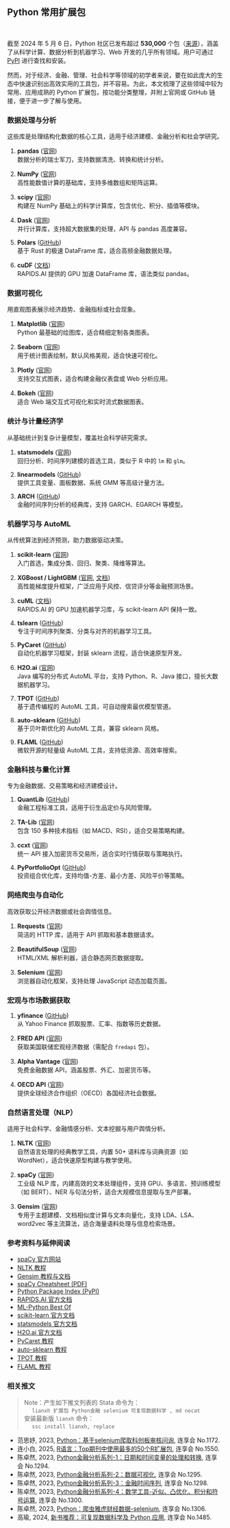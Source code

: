 ## Python 常用扩展包

&emsp;

截至 2024 年 5 月 6 日，Python 社区已发布超过 **530,000** 个包（[来源](https://en.wikipedia.org/wiki/Python_Package_Index)），涵盖了从科学计算、数据分析到机器学习、Web 开发的几乎所有领域。用户可通过 [PyPI](https://pypi.org/) 进行查找和安装。

然而，对于经济、金融、管理、社会科学等领域的初学者来说，要在如此庞大的生态中快速识别出高效实用的工具包，并不容易。为此，本文梳理了这些领域中较为常用、应用成熟的 Python 扩展包，按功能分类整理，并附上官网或 GitHub 链接，便于进一步了解与使用。

### 数据处理与分析

这些库是处理结构化数据的核心工具，适用于经济建模、金融分析和社会学研究。

1.  **pandas** ([官网](https://pandas.pydata.org/))\
    数据分析的瑞士军刀，支持数据清洗、转换和统计分析。

2.  **NumPy** ([官网](https://numpy.org/))\
    高性能数值计算的基础库，支持多维数组和矩阵运算。

3.  **scipy** ([官网](https://scipy.org/))\
    构建在 NumPy 基础上的科学计算库，包含优化、积分、插值等模块。

4.  **Dask** ([官网](https://dask.org/))\
    并行计算库，支持超大数据集的处理，API 与 pandas 高度兼容。

5.  **Polars** ([GitHub](https://github.com/pola-rs/polars))\
    基于 Rust 的极速 DataFrame 库，适合高频金融数据处理。

6.  **cuDF** ([文档](https://docs.rapids.ai/api/cudf/stable/))\
    RAPIDS.AI 提供的 GPU 加速 DataFrame 库，语法类似 pandas。

### 数据可视化

用直观图表展示经济趋势、金融指标或社会现象。

1.  **Matplotlib** ([官网](https://matplotlib.org/))\
    Python 最基础的绘图库，适合精细定制各类图表。

2.  **Seaborn** ([官网](https://seaborn.pydata.org/))\
    用于统计图表绘制，默认风格美观，适合快速可视化。

3.  **Plotly** ([官网](https://plotly.com/python/))\
    支持交互式图表，适合构建金融仪表盘或 Web 分析应用。

4.  **Bokeh** ([官网](https://bokeh.org/))\
    适合 Web 端交互式可视化和实时流式数据图表。

### 统计与计量经济学

从基础统计到复杂计量模型，覆盖社会科学研究需求。

1.  **statsmodels** ([官网](https://www.statsmodels.org/))\
    回归分析、时间序列建模的首选工具，类似于 R 中的 `lm` 和 `glm`。

2.  **linearmodels** ([GitHub](https://github.com/bashtage/linearmodels))\
    提供工具变量、面板数据、系统 GMM 等高级计量方法。

3.  **ARCH** ([GitHub](https://github.com/bashtage/arch))\
    金融时间序列分析的经典库，支持 GARCH、EGARCH 等模型。

### 机器学习与 AutoML

从传统算法到经济预测，助力数据驱动决策。

1.  **scikit-learn** ([官网](https://scikit-learn.org/))\
    入门首选，集成分类、回归、聚类、降维等算法。

2.  **XGBoost / LightGBM** ([官网](https://xgboost.ai/), [文档](https://lightgbm.readthedocs.io/))\
    高性能梯度提升框架，广泛应用于风控、信贷评分等金融预测场景。

3.  **cuML** ([文档](https://docs.rapids.ai/api/cuml/stable/))\
    RAPIDS.AI 的 GPU 加速机器学习库，与 scikit-learn API 保持一致。

4.  **tslearn** ([GitHub](https://github.com/tslearn-team/tslearn))\
    专注于时间序列聚类、分类与对齐的机器学习工具。

5.  **PyCaret** ([GitHub](https://github.com/pycaret/pycaret))\
    自动化机器学习框架，封装 sklearn 流程，适合快速原型开发。

6.  **H2O.ai** ([官网](https://docs.h2o.ai/))\
    Java 编写的分布式 AutoML 平台，支持 Python、R、Java 接口，擅长大数据机器学习。

7.  **TPOT** ([GitHub](https://github.com/EpistasisLab/tpot))\
    基于遗传编程的 AutoML 工具，可自动搜索最优模型管道。

8.  **auto-sklearn** ([GitHub](https://github.com/automl/auto-sklearn))\
    基于贝叶斯优化的 AutoML 工具，兼容 sklearn 风格。

9.  **FLAML** ([GitHub](https://github.com/microsoft/FLAML))\
    微软开源的轻量级 AutoML 工具，支持低资源、高效率搜索。

### 金融科技与量化计算

专为金融数据、交易策略和经济建模设计。

1.  **QuantLib** ([GitHub](https://github.com/lballabio/quantlib))\
    金融工程标准工具，适用于衍生品定价与风险管理。

2.  **TA-Lib** ([官网](https://ta-lib.org/))\
    包含 150 多种技术指标（如 MACD、RSI），适合交易策略构建。

3.  **ccxt** ([官网](https://ccxt.com/))\
    统一 API 接入加密货币交易所，适合实时行情获取与策略执行。

4.  **PyPortfolioOpt** ([GitHub](https://github.com/robertmartin8/PyPortfolioOpt))\
    投资组合优化库，支持均值-方差、最小方差、风险平价等策略。

### 网络爬虫与自动化

高效获取公开经济数据或社会舆情信息。

1.  **Requests** ([官网](https://requests.readthedocs.io/))\
    简洁的 HTTP 库，适用于 API 抓取和基本数据请求。

2.  **BeautifulSoup** ([官网](https://www.crummy.com/software/BeautifulSoup/))\
    HTML/XML 解析利器，适合静态网页数据提取。

3.  **Selenium** ([官网](https://www.selenium.dev/))\
    浏览器自动化框架，支持处理 JavaScript 动态加载页面。

### 宏观与市场数据获取

1.  **yfinance** ([GitHub](https://github.com/ranaroussi/yfinance))\
    从 Yahoo Finance 抓取股票、汇率、指数等历史数据。

2.  **FRED API** ([官网](https://fred.stlouisfed.org/))\
    获取美国联储宏观经济数据（需配合 `fredapi` 包）。

3.  **Alpha Vantage** ([官网](https://www.alphavantage.co/))\
    免费金融数据 API，涵盖股票、外汇、加密货币等。

4.  **OECD API** ([官网](https://data.oecd.org/))\
    提供全球经济合作组织（OECD）各国经济社会数据。

### 自然语言处理（NLP）

适用于社会科学、金融情感分析、文本挖掘与用户舆情分析。

1.  **NLTK** ([官网](https://www.nltk.org/))\
    自然语言处理的经典教学工具，内置 50+ 语料库与词典资源（如 WordNet），适合快速原型构建与教学使用。

2.  **spaCy** ([官网](https://spacy.io/))\
    工业级 NLP 库，内建高效的文本处理组件，支持 GPU、多语言、预训练模型（如 BERT）、NER 与句法分析，适合大规模信息提取与生产部署。

3.  **Gensim** ([官网](https://radimrehurek.com/gensim/))\
    专用于主题建模、文档相似度计算与文本向量化，支持 LDA、LSA、word2vec 等主流算法，适合海量语料处理与信息检索场景。

### 参考资料与延伸阅读

-   [spaCy 官方网站](https://spacy.io/)
-   [NLTK 教程](https://www.nltk.org/book/)
-   [Gensim 教程与文档](https://radimrehurek.com/gensim/)
-   [spaCy Cheatsheet (PDF)](https://cheatography.com/kaochenlong/cheat-sheets/spacy/pdf/)
-   [Python Package Index (PyPI)](https://pypi.org/)
-   [RAPIDS.AI 官方文档](https://rapids.ai/ecosystem/#overview)
-   [ML-Python Best Of](https://ml-python.best-of.org/)
-   [scikit-learn 官方文档](https://scikit-learn.org/)
-   [statsmodels 官方文档](https://www.statsmodels.org/)
-   [H2O.ai 官方文档](https://docs.h2o.ai/)
-   [PyCaret 教程](https://github.com/pycaret/pycaret)
-   [auto-sklearn 教程](https://github.com/automl/auto-sklearn)
-   [TPOT 教程](https://github.com/EpistasisLab/tpot)
-   [FLAML 教程](https://github.com/microsoft/FLAML)

### 相关推文

> Note：产生如下推文列表的 Stata 命令为：\
>   `lianxh 扩展包 Python金融 selenium 可复现数据科学 , md nocat`\
> 安装最新版 `lianxh` 命令：\
>   `ssc install lianxh, replace`

-   范思妤, 2023, [Python：基于selenium爬取科创板审核问询](https://www.lianxh.cn/details/1172.html), 连享会 No.1172.
-   连小白, 2025, [R语言：Top期刊中使用最多的50个R扩展包](https://www.lianxh.cn/details/1550.html), 连享会 No.1550.
-   陈卓然, 2023, [Python金融分析系列-1：日期和时间变量的处理和转换](https://www.lianxh.cn/details/1294.html), 连享会 No.1294.
-   陈卓然, 2023, [Python金融分析系列-2：数据可视化](https://www.lianxh.cn/details/1295.html), 连享会 No.1295.
-   陈卓然, 2023, [Python金融分析系列-3：金融时间序列](https://www.lianxh.cn/details/1298.html), 连享会 No.1298.
-   陈卓然, 2023, [Python金融分析系列-4：数学工具-近似、凸优化、积分和符号运算](https://www.lianxh.cn/details/1300.html), 连享会 No.1300.
-   陈卓然, 2023, [Python：爬虫雅虎财经数据-selenium](https://www.lianxh.cn/details/1306.html), 连享会 No.1306.
-   高瑜, 2024, [新书推荐：可复现数据科学及 Python 应用](https://www.lianxh.cn/details/1485.html), 连享会 No.1485.